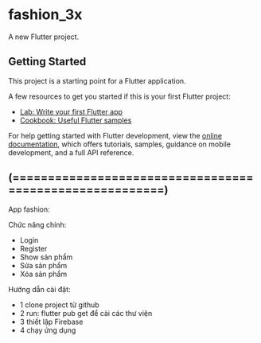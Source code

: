 # fashion_3x

A new Flutter project.

## Getting Started

This project is a starting point for a Flutter application.

A few resources to get you started if this is your first Flutter project:

- [Lab: Write your first Flutter app](https://docs.flutter.dev/get-started/codelab)
- [Cookbook: Useful Flutter samples](https://docs.flutter.dev/cookbook)

For help getting started with Flutter development, view the
[online documentation](https://docs.flutter.dev/), which offers tutorials,
samples, guidance on mobile development, and a full API reference.


## (========================================================)

App fashion:

Chức năng chính:
- Login
- Register
- Show sản phẩm
- Sửa sản phẩm
- Xóa sản phẩm

Hướng dẫn cài đặt:
- 1 clone project từ github
- 2 run: flutter pub get để cài các thư viện
- 3 thiết lập Firebase
- 4 chạy ứng dụng